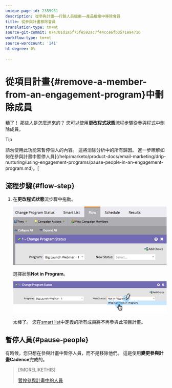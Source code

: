 ```yaml
---
unique-page-id: 2359951
description: 從參與計畫——行銷人員檔案——產品檔案中移除會員
title: 從參與計畫移除會員
translation-type: tm+mt
source-git-commit: 074701d1a5f75fe592ac7f44cce6fb3571e94710
workflow-type: tm+mt
source-wordcount: '141'
ht-degree: 0%

---
```



# 從項目計畫{#remove-a-member-from-an-engagement-program}中刪除成員

糟了！ 那些人是怎麼進來的？ 您可以使用&#x200B;**更改程式狀態**&#x200B;流程步驟從參與程式中刪除成員。

>[!TIP]
>
>請勿使用此功能來暫停個人的內容。 這將消除分析中的所有歸因。 進一步瞭解如何在參與計畫中暫停人員](/help/marketo/product-docs/email-marketing/drip-nurturing/using-engagement-programs/pause-people-in-an-engagement-program.md)。[

## 流程步驟{#flow-step}

1. 在&#x200B;**更改程式狀態**&#x200B;流步驟中拖動。

   ![](assets/image2014-9-15-18-3a15-3a57.png)

   選擇狀態&#x200B;**Not in Program**。

   ![](assets/image2014-9-15-18-3a16-3a2.png)

   太棒了。 您在[smart list](/help/marketo/product-docs/core-marketo-concepts/smart-lists-and-static-lists/creating-a-smart-list/create-a-smart-list.md)中定義的所有成員將不再參與此項目計畫。

## 暫停人員{#pause-people}

有時候，您只想在參與計畫中暫停人員，而不是移除他們。 這是使用&#x200B;**變更參與計畫Cadence**&#x200B;完成的。

>[!MORELIKETHIS]
>
>[暫停參與計畫中的人員](/help/marketo/product-docs/email-marketing/drip-nurturing/using-engagement-programs/pause-people-in-an-engagement-program.md)
